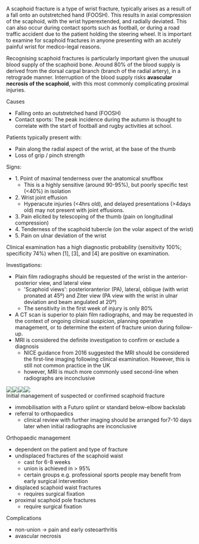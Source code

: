 A scaphoid fracture is a type of wrist fracture, typically arises as a result of a fall onto an outstretched hand (FOOSH). This results in axial compression of the scaphoid, with the wrist hyperextended, and radially deviated. This can also occur during contact sports such as football, or during a road traffic accident due to the patient holding the steering wheel. It is important to examine for scaphoid fractures in anyone presenting with an acutely painful wrist for medico\-legal reasons.  
  
Recognising scaphoid fractures is particularly important given the unusual blood supply of the scaphoid bone. Around 80% of the blood supply is derived from the dorsal carpal branch (branch of the radial artery), in a retrograde manner. Interruption of the blood supply risks **avascular necrosis of the scaphoid**, with this most commonly complicating proximal injuries.   
  
 Causes   
* Falling onto an outstretched hand (FOOSH)
* Contact sports: The peak incidence during the autumn is thought to correlate with the start of football and rugby activities at school.

  
Patients typically present with:  
* Pain along the radial aspect of the wrist, at the base of the thumb
* Loss of grip / pinch strength

  
Signs:  
* 1\. Point of maximal tenderness over the anatomical snuffbox
	+ This is a highly sensitive (around 90\-95%), but poorly specific test (\<40%) in isolation
* 2\. Wrist joint effusion
	+ Hyperacute injuries (\<4hrs old), and delayed presentations (\>4days old) may not present with joint effusions.
* 3\. Pain elicited by telescoping of the thumb (pain on longitudinal compression)
* 4\. Tenderness of the scaphoid tubercle (on the volar aspect of the wrist)
* 5\. Pain on ulnar deviation of the wrist

  
Clinical examination has a high diagnostic probability (sensitivity 100%; specificity 74%) when \[1], \[3], and \[4] are positive on examination.   
  
Investigations:  
* Plain film radiographs should be requested of the wrist in the anterior\-posterior view, and lateral view
	+ 'Scaphoid views': posterioranterior (PA), lateral, oblique (with wrist pronated at 45º) and Ziter view (PA view with the wrist in ulnar deviation and beam angulated at 20º)
	+ The sensitivity in the first week of injury is only 80%
* A CT scan is superior to plain film radiographs, and may be requested in the context of ongoing clinical suspicion, planning operative management, or to determine the extent of fracture union during follow\-up.
* MRI is considered the definite investigation to confirm or exclude a diagnosis
	+ NICE guidance from 2016 suggested the MRI should be considered the first\-line imaging following clinical examination. However, this is still not common practice in the UK
	+ however, MRI is much more commonly used second\-line when radiographs are inconclusive

  
[![](https://d32xxyeh8kfs8k.cloudfront.net/images_Passmedicine/pdd547.png)](https://d32xxyeh8kfs8k.cloudfront.net/images_Passmedicine/pdd547b.png)[![](https://d32xxyeh8kfs8k.cloudfront.net/images_Passmedicine/pdd544.jpg)](https://d32xxyeh8kfs8k.cloudfront.net/images_Passmedicine/pdd544b.jpg)[![](https://d32xxyeh8kfs8k.cloudfront.net/images_Passmedicine/pdd545.jpg)](https://d32xxyeh8kfs8k.cloudfront.net/images_Passmedicine/pdd545b.jpg)[![](https://d32xxyeh8kfs8k.cloudfront.net/images_Passmedicine/pdd546.jpg)](https://d32xxyeh8kfs8k.cloudfront.net/images_Passmedicine/pdd546.jpg)  
Initial management of suspected or confirmed scaphoid fracture  
* immobilisation with a Futuro splint or standard below\-elbow backslab
* referral to orthopaedics
	+ clinical review with further imaging should be arranged for7\-10 days later when initial radiographs are inconclusive

  
Orthopaedic management  
* dependent on the patient and type of fracture
* undisplaced fractures of the scaphoid waist
	+ cast for 6\-8 weeks
	+ union is achieved in \> 95%
	+ certain groups e.g. professional sports people may benefit from early surgical intervention
* displaced scaphoid waist fractures
	+ requires surgical fixation
* proximal scaphoid pole fractures
	+ require surgical fixation

  
Complications  
* non\-union → pain and early osteoarthritis
* avascular necrosis
